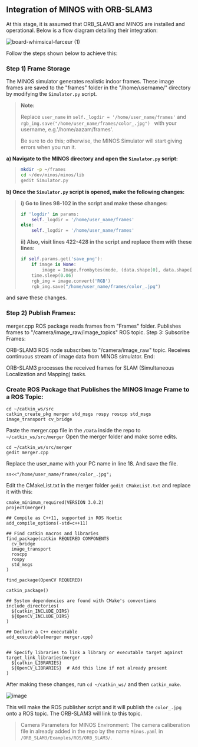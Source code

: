 ## Integration of MINOS with ORB-SLAM3

At this stage, it is assumed that ORB_SLAM3 and MINOS are installed and operational. Below is a flow diagram detailing their integration:

![board-whimsical-farceur (1)](https://github.com/aliaxam153/RL-ORBSLAM3/assets/146977640/c39ae34e-c5f3-4cfd-b58c-e3da0fce1a26)

Follow the steps shown below to achieve this:

### Step 1) Frame Storage
The MINOS simulator generates realistic indoor frames. These image frames are saved to the "frames" folder in the "/home/username/" directory by modifying the `Simulator.py` script.

>**Note:**
>
>Replace `user_name` in  ``` self._logdir = '/home/user_name/frames' ``` and  ```rgb_img.save("/home/user_name/frames/color_.jpg") ``` with your username, e.g.'/home/aazam/frames'.
>
>Be sure to do this; otherwise, the MINOS Simulator will start giving errors when you run it.

**a) Navigate to the MINOS directory and open the `Simulator.py` script:**
> ```bash
> mkdir -p ~/frames
> cd ~/dev/minos/minos/lib
> gedit Simulator.py
> ```

**b) Once the `Simulator.py` script is opened, make the following changes:**

> **i) Go to lines 98-102 in the script and make these changes:**
> ```python
> if 'logdir' in params:
>     self._logdir = '/home/user_name/frames' 
> else:
>     self._logdir = '/home/user_name/frames'
> ```
> 
> **ii) Also, visit lines 422-428 in the script and replace them with these lines:**
> ```python
> if self.params.get('save_png'):
>     if image is None:
>         image = Image.frombytes(mode, (data.shape[0], data.shape[1]), data)
>     time.sleep(0.06)
>     rgb_img = image.convert('RGB')
>     rgb_img.save("/home/user_name/frames/color_.jpg")
> ```
and save these changes.
### Step 2) Publish Frames:

merger.cpp ROS package reads frames from "Frames" folder.
Publishes frames to "/camera/image_raw/image_topics" ROS topic.
Step 3: Subscribe Frames:

ORB-SLAM3 ROS node subscribes to "/camera/image_raw" topic.
Receives continuous stream of image data from MINOS simulator.
End:

ORB-SLAM3 processes the received frames for SLAM (Simultaneous Localization and Mapping) tasks.


### Create ROS Package that Publishes the MINOS Image Frame to a ROS Topic:
```
cd ~/catkin_ws/src
catkin_create_pkg merger std_msgs rospy roscpp std_msgs image_transport cv_bridge
```
Paste the merger.cpp file in the ```/Data``` inside the repo to ```~/catkin_ws/src/merger```
Open the merger folder and make some edits.
```
cd ~/catkin_ws/src/merger
gedit merger.cpp
```
Replace the user_name with your PC name in line 18. And save the file.
```
ss<<"/home/user_name/frames/color_.jpg";
```
Edit the CMakeList.txt in the merger folder ```gedit CMakeList.txt``` and replace it with this: 
```
cmake_minimum_required(VERSION 3.0.2)
project(merger)

## Compile as C++11, supported in ROS Noetic
add_compile_options(-std=c++11)

## Find catkin macros and libraries
find_package(catkin REQUIRED COMPONENTS
  cv_bridge
  image_transport
  roscpp
  rospy
  std_msgs
)

find_package(OpenCV REQUIRED)

catkin_package()

## System dependencies are found with CMake's conventions
include_directories(
  ${catkin_INCLUDE_DIRS}
  ${OpenCV_INCLUDE_DIRS}
)

## Declare a C++ executable
add_executable(merger merger.cpp)


## Specify libraries to link a library or executable target against
target_link_libraries(merger
  ${catkin_LIBRARIES}
  ${OpenCV_LIBRARIES}  # Add this line if not already present
)
```
After making these changes, run ```cd ~/catkin_ws/``` and then ```catkin_make```.


![image](https://github.com/aliaxam153/ORB-SLAM3-on-Ubuntu-20.04-WSL/assets/146977640/3c7529a6-cc14-46bb-a538-d305e5365578)

This will make the ROS publisher script and it will publish the ```color_.jpg``` onto a ROS topic. The ORB-SLAM3 will link to this topic.

> Camera Parameters for MINOS Environment:
> The camera caliberation file in already added in the repo by the name ```Minos.yaml``` in ```/ORB_SLAM3/Examples/ROS/ORB_SLAM3/```.
